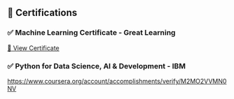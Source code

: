 
## 📜 Certifications

### ✅ Machine Learning Certificate - Great Learning

[🔗 View Certificate](https://www.mygreatlearning.com/certificate/DUIQYSHR)

### ✅ Python for Data Science, AI & Development - IBM

https://www.coursera.org/account/accomplishments/verify/M2MO2VVMN0NV
